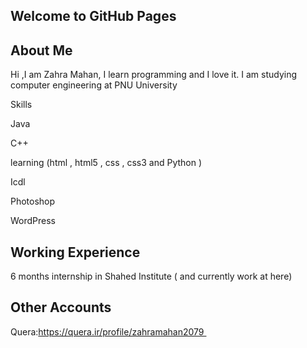 ## Welcome to GitHub Pages
## About Me

Hi ,I am Zahra Mahan, I learn programming and I love it. I am studying computer engineering at PNU University

Skills

Java

C++

learning (html , html5 , css , css3 and Python )

Icdl

Photoshop

WordPress



## Working Experience

6 months internship in Shahed Institute ( and currently work at here)

## Other Accounts

Quera:https://quera.ir/profile/zahramahan2079 
